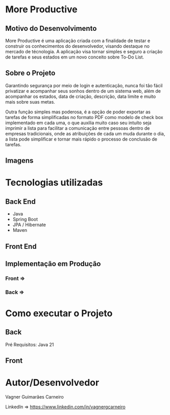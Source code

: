 # More Productive
## Motivo do Desenvolvimento
More Productive é uma aplicação criada com a finalidade de testar e construir os conhecimentos do desenvolvedor, visando destaque no mercado de técnologia.
A aplicação visa tornar simples e seguro a criação de tarefas e seus estados em um novo conceito sobre To-Do List.

## Sobre o Projeto
Garantindo segurança por meio de login e autenticação, nunca foi tão fácil privatizar e acompanhar seus sonhos dentro de um sistema web, além de acompanhar os estados, 
data de criação, descrição, data limite e muito mais sobre suas metas. 

Outra função simples mas poderosa, é a opção de poder exportar as tarefas de forma simplificadas no formato PDF como modelo de check box implementado em cada uma, o que auxilia muito 
caso seu intuíto seja imprimir a lista para facilitar a comunicação entre pessoas dentro de empresas tradicionais, onde as atribuições de cada um muda durante o dia, a lista pode 
simplificar e tornar mais rápido o processo de conclusão de tarefas.

## Imagens

# Tecnologias utilizadas
## Back End
- Java
- Spring Boot
- JPA / Hibernate
- Maven

## Front End

## Implementação em Produção
### Front => 
### Back =>

# Como executar o Projeto
## Back
Pré Requisitos: Java 21

## Front

# Autor/Desenvolvedor
Vagner Guimarães Carneiro

LinkedIn => https://www.linkedin.com/in/vagnergcarneiro
